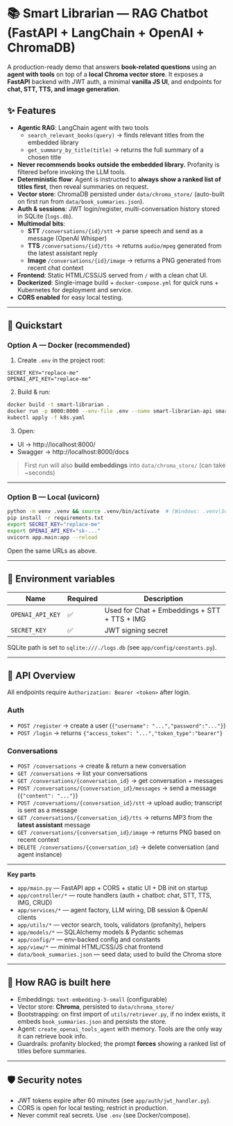 # 📚 Smart Librarian — RAG Chatbot (FastAPI + LangChain + OpenAI + ChromaDB)

A production-ready demo that answers **book-related questions** using an **agent with tools** on top of a **local Chroma vector store**. 
It exposes a **FastAPI** backend with JWT auth, a minimal **vanilla JS UI**, and endpoints for **chat, STT, TTS, and image generation**.

## ✨ Features

- **Agentic RAG**: LangChain agent with two tools
  - `search_relevant_books(query)` → finds relevant titles from the embedded library
  - `get_summary_by_title(title)` → returns the full summary of a chosen title
- **Never recommends books outside the embedded library.** Profanity is filtered before invoking the LLM tools.
- **Deterministic flow**: Agent is instructed to **always show a ranked list of titles first**, then reveal summaries on request.
- **Vector store**: ChromaDB persisted under `data/chroma_store/` (auto-built on first run from `data/book_summaries.json`).
- **Auth & sessions**: JWT login/register, multi-conversation history stored in SQLite (`logs.db`).
- **Multimodal bits**:
  - **STT** `/conversations/{id}/stt` → parse speech and send as a message (OpenAI Whisper)
  - **TTS** `/conversations/{id}/tts` → returns `audio/mpeg` generated from the latest assistant reply
  - **Image** `/conversations/{id}/image` → returns a PNG generated from recent chat context
- **Frontend**: Static HTML/CSS/JS served from `/` with a clean chat UI.
- **Dockerized**: Single-image build + `docker-compose.yml` for quick runs + Kubernetes for deployment and service.
- **CORS enabled** for easy local testing.

---

## 🚀 Quickstart

### Option A — Docker (recommended)

1) Create `.env` in the project root:
```env
SECRET_KEY="replace-me"
OPENAI_API_KEY="replace-me"
```
2)  Build & run:
```bash
docker build -t smart-librarian .
docker run -p 8000:8000 --env-file .env --name smart-librarian-api smart-librarian
kubectl apply -f k8s.yaml
```
3)  Open:
- UI → http://localhost:8000/ 
- Swagger → http://localhost:8000/docs

> First run will also **build embeddings** into `data/chroma_store/` (can take ~seconds)

---

### Option B — Local (uvicorn)

```bash
python -m venv .venv && source .venv/bin/activate  # (Windows: .venv\Scripts\activate)
pip install -r requirements.txt
export SECRET_KEY="replace-me"
export OPENAI_API_KEY="sk-..."
uvicorn app.main:app --reload
```
Open the same URLs as above.

---

## 🔐 Environment variables

| Name             | Required | Description                                  |
|------------------|----------|----------------------------------------------|
| `OPENAI_API_KEY` | ✅        | Used for Chat + Embeddings + STT + TTS + IMG |
| `SECRET_KEY`     | ✅        | JWT signing secret                           |

SQLite path is set to `sqlite:///./logs.db` (see `app/config/constants.py`).

---

## 🧭 API Overview

All endpoints require `Authorization: Bearer <token>` after login.

### Auth
- `POST /register` → create a user (`{"username": "...","password":"..."}`)
- `POST /login` → returns `{"access_token": "...","token_type":"bearer"}`

### Conversations
- `POST /conversations` → create & return a new conversation
- `GET /conversations` → list your conversations
- `GET /conversations/{conversation_id}` → get conversation + messages
- `POST /conversations/{conversation_id}/messages` → send a message (`{"content": "..."}`)
- `POST /conversations/{conversation_id}/stt` → upload audio; transcript is sent as a message
- `GET /conversations/{conversation_id}/tts` → returns MP3 from the **latest assistant** message
- `GET /conversations/{conversation_id}/image` → returns PNG based on recent context
- `DELETE /conversations/{conversation_id}` → delete conversation (and agent instance)

---

**Key parts**
- `app/main.py` — FastAPI app + CORS + static UI + DB init on startup
- `app/controller/*` — route handlers (auth + chatbot: chat, STT, TTS, IMG, CRUD)
- `app/services/*` — agent factory, LLM wiring, DB session & OpenAI clients
- `app/utils/*` — vector search, tools, validators (profanity), helpers
- `app/models/*` — SQLAlchemy models & Pydantic schemas
- `app/config/*` — env-backed config and constants
- `app/view/*` — minimal HTML/CSS/JS chat frontend
- `data/book_summaries.json` — seed data; used to build the Chroma store

---

## 🧠 How RAG is built here

- Embeddings: `text-embedding-3-small` (configurable)
- Vector store: **Chroma**, persisted to `data/chroma_store/`
- Bootstrapping: on first import of `utils/retriever.py`, if no index exists, it embeds `book_summaries.json` and persists the store.
- Agent: `create_openai_tools_agent` with memory. Tools are the only way it can retrieve book info.
- Guardrails: profanity blocked; the prompt **forces** showing a ranked list of titles before summaries.

---

## 🛡️ Security notes

- JWT tokens expire after 60 minutes (see `app/auth/jwt_handler.py`).
- CORS is open for local testing; restrict in production.
- Never commit real secrets. Use `.env` (see Docker/compose).

